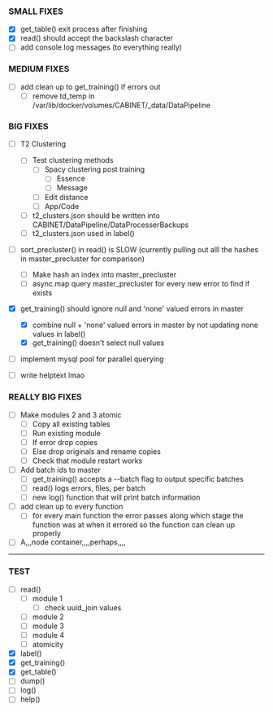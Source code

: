### SMALL FIXES
- [x] get_table() exit process after finishing
- [x] read() should accept the backslash character
- [ ] add console.log messages (to everything really)

### MEDIUM FIXES
- [ ] add clean up to get_training() if errors out
    - [ ] remove td_temp in /var/lib/docker/volumes/CABINET/_data/DataPipeline

### BIG FIXES
- [ ] T2 Clustering
    - [ ] Test clustering methods
        - [ ] Spacy clustering post training
            - [ ] Essence
            - [ ] Message
        - [ ] Edit distance
        - [ ] App/Code
    - [ ] t2_clusters.json should be written into CABINET/DataPipeline/DataProcesserBackups
    - [ ] t2_clusters.json used in label()
- [ ] sort_precluster() in read() is SLOW (currently pulling out alll the hashes in master_precluster for comparison)
    - [ ] Make hash an index into master_precluster
    - [ ] async.map query master_precluster for every new error to find if exists
- [x] get_training() should ignore null and 'none' valued errors in master
    - [x] combine null + 'none' valued errors in master by not updating none values in label()
    - [x] get_training() doesn't select null values
- [ ] implement mysql pool for parallel querying
- [ ] write helptext lmao


### REALLY BIG FIXES
- [ ] Make modules 2 and 3 atomic
    - [ ] Copy all existing tables
    - [ ] Run existing module
    - [ ] If error drop copies
    - [ ] Else drop originals and rename copies
    - [ ] Check that module restart works
- [ ] Add batch ids to master
    - [ ] get_training() accepts a --batch flag to output specific batches
    - [ ] read() logs errors, files, per batch
    - [ ] new log() function that will print batch information
- [ ] add clean up to every function
    - [ ] for every main function the error passes along which stage the function was at when it errored so the function can clean up properly
- [ ] A,,,node container,,,,perhaps,,,,

---------------------------------------------------------------------------------------------


### TEST
- [ ] read()
    - [ ] module 1
        - [ ] check uuid_join values
    - [ ] module 2
    - [ ] module 3
    - [ ] module 4
    - [ ] atomicity
- [x] label()
- [x] get_training()
- [x] get_table()
- [ ] dump()
- [ ] log()
- [ ] help()
